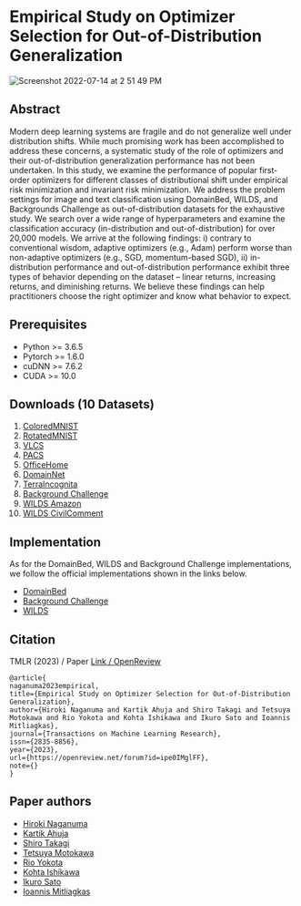 # Empirical Study on Optimizer Selection for Out-of-Distribution Generalization

![Screenshot 2022-07-14 at 2 51 49 PM](https://user-images.githubusercontent.com/8721858/201168624-cdc92939-25e4-465c-978d-8d9c41fc07d4.png)


## Abstract
Modern deep learning systems are fragile and do not generalize well under distribution shifts. While much promising work has been accomplished to address these concerns, a systematic study of the role of optimizers and their out-of-distribution generalization performance has not been undertaken. In this study, we examine the performance of popular first-order optimizers for different classes of distributional shift under empirical risk minimization and invariant risk minimization. We address the problem settings for image and text classification using DomainBed, WILDS, and Backgrounds Challenge as out-of-distribution datasets for the exhaustive study. We search over a wide range of hyperparameters and examine the classification accuracy (in-distribution and out-of-distribution) for over 20,000 models. We arrive at the following findings:  i) contrary to conventional wisdom, adaptive optimizers (e.g., Adam) perform worse than non-adaptive optimizers (e.g., SGD, momentum-based SGD),  ii) in-distribution performance and out-of-distribution performance exhibit three types of behavior depending on the dataset – linear returns, increasing returns, and diminishing returns.  We believe these findings can help practitioners choose the right optimizer and know what behavior to expect. 

## Prerequisites
- Python >= 3.6.5
- Pytorch >= 1.6.0
- cuDNN >= 7.6.2
- CUDA >= 10.0

## Downloads (10 Datasets)
1. [ColoredMNIST](https://github.com/facebookresearch/DomainBed)
2. [RotatedMNIST](https://github.com/facebookresearch/DomainBed)
3. [VLCS](https://github.com/facebookresearch/DomainBed)
4. [PACS](https://github.com/facebookresearch/DomainBed)
5. [OfficeHome](https://github.com/facebookresearch/DomainBed)
6. [DomainNet](https://github.com/facebookresearch/DomainBed)
7. [TerraIncognita](https://github.com/facebookresearch/DomainBed)
8. [Background Challenge](https://github.com/MadryLab/backgrounds_challenge)
9. [WILDS Amazon](https://github.com/p-lambda/wilds)
10. [WILDS CivilComment](https://github.com/p-lambda/wilds)

## Implementation
As for the DomainBed, WILDS and Background Challenge implementations, we follow the official implementations shown in the links below.

- [DomainBed](https://github.com/facebookresearch/DomainBed)
- [Background Challenge](https://github.com/MadryLab/backgrounds_challenge)
- [WILDS](https://github.com/p-lambda/wilds)

## Citation
TMLR (2023) / Paper [Link / OpenReview](https://openreview.net/forum?id=ipe0IMglFF)

```
@article{
naganuma2023empirical,
title={Empirical Study on Optimizer Selection for Out-of-Distribution Generalization},
author={Hiroki Naganuma and Kartik Ahuja and Shiro Takagi and Tetsuya Motokawa and Rio Yokota and Kohta Ishikawa and Ikuro Sato and Ioannis Mitliagkas},
journal={Transactions on Machine Learning Research},
issn={2835-8856},
year={2023},
url={https://openreview.net/forum?id=ipe0IMglFF},
note={}
}
```

## Paper authors
- [Hiroki Naganuma](https://hiroki11x.github.io/)
- [Kartik Ahuja](https://ahujak.github.io/)
- [Shiro Takagi](https://t46.github.io/)
- [Tetsuya Motokawa](https://github.com/mtkwT)
- [Rio Yokota](https://www.rio.gsic.titech.ac.jp/en/index.html)
- [Kohta Ishikawa](https://dblp.org/pid/157/8482.html)
- [Ikuro Sato](https://scholar.google.com/citations?user=WGKTs8sAAAAJ&hl=ja)
- [Ioannis Mitliagkas](http://mitliagkas.github.io/)


